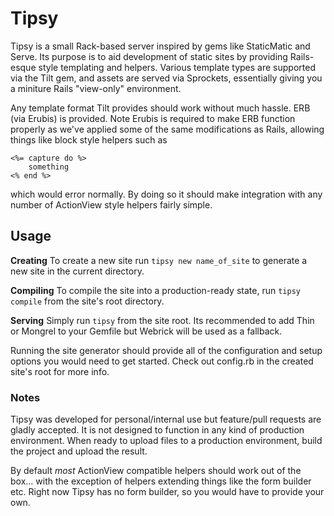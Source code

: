 # Tipsy

Tipsy is a small Rack-based server inspired by gems like StaticMatic and Serve. Its purpose is to aid development of static sites by providing 
Rails-esque style templating and helpers. Various template types are supported via the Tilt gem, and assets are served via Sprockets, essentially giving you 
a miniture Rails "view-only" environment. 

Any template format Tilt provides should work without much hassle. ERB (via Erubis) is provided. Note Erubis is required to make ERB function properly as 
we've applied some of the same modifications as Rails, allowing things like block style helpers such as

	<%= capture do %>
		something
	<% end %>	

which would error normally. By doing so it should make integration with any number of ActionView style helpers fairly simple.

## Usage

**Creating** To create a new site run `tipsy new name_of_site` to generate a new site in the current directory.

**Compiling** To compile the site into a production-ready state, run `tipsy compile` from the site's root directory.

**Serving** Simply run `tipsy` from the site root. Its recommended to add Thin or Mongrel to your Gemfile but Webrick will be used as a fallback.

Running the site generator should provide all of the configuration and setup options you would need to get started. Check out config.rb in the created 
site's root for more info. 

### Notes

Tipsy was developed for personal/internal use but feature/pull requests are gladly accepted. It is not designed to function in any kind of production 
environment. When ready to upload files to a production environment, build the project and upload the result.

By default *most* ActionView compatible helpers should work out of the box... with the exception of helpers extending things like the form builder etc. 
Right now Tipsy has no form builder, so you would have to provide your own. 